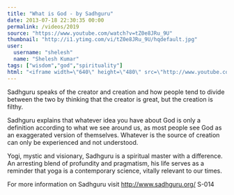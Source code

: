 ```yaml
---
title: "What is God - by Sadhguru"
date: 2013-07-18 22:30:35 00:00
permalink: /videos/2019
source: "https://www.youtube.com/watch?v=tZ0e8JRu_9U"
thumbnail: "http://i1.ytimg.com/vi/tZ0e8JRu_9U/hqdefault.jpg"
user:
  username: "shelesh"
  name: "Shelesh Kumar"
tags: ["wisdom","god","spirituality"]
html: "<iframe width=\"640\" height=\"480\" src=\"http://www.youtube.com/embed/tZ0e8JRu_9U?wmode=transparent&feature=oembed\" frameborder=\"0\" allowfullscreen></iframe>"
---
```


Sadhguru speaks of the creator and creation and how people tend to divide between the two by thinking that the creator is great, but the creation is filthy.

Sadhguru explains that whatever idea you have about God is only a definition according to what we see around us, as most people see God as an exaggerated version of themselves. Whatever is the source of creation can only be experienced and not understood.

Yogi, mystic and visionary, Sadhguru is a spiritual master with a difference. An arresting blend of profundity and pragmatism, his life serves as a reminder that yoga is a contemporary science, vitally relevant to our times.

For more information on Sadhguru visit http://www.sadhguru.org/
S-014